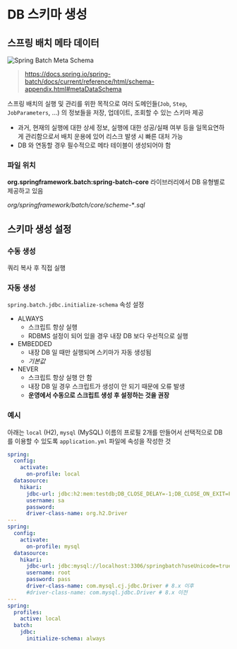 # DB 스키마 생성

## 스프링 배치 메타 데이터

![Spring Batch Meta Schema](https://docs.spring.io/spring-batch/docs/current/reference/html/images/meta-data-erd.png)

> https://docs.spring.io/spring-batch/docs/current/reference/html/schema-appendix.html#metaDataSchema

스프링 배치의 실행 및 관리를 위한 목적으로 여러 도메인들(`Job`, `Step`, `JobParameters`, ...) 의 정보들을 저장, 업데이트, 조회할 수 있는 스키마 제공

* 과거, 현재의 실행에 대한 상세 정보, 실행에 대한 성공/실패 여부 등을 일목요연하게 관리함으로서 배치 운용에 있어 리스크 발생 시 빠른 대처 가능
* DB 와 연동할 경우 필수적으로 메타 테이블이 생성되어야 함

### 파일 위치

**org.springframework.batch:spring-batch-core** 라이브러리에서 DB 유형별로 제공하고 있음

*org/springframework/batch/core/scheme-***.sql*

## 스키마 생성 설정

### 수동 생성

쿼리 복사 후 직접 실행

### 자동 생성

`spring.batch.jdbc.initialize-schema` 속성 설정

* ALWAYS
   + 스크립트 항상 실행
   + RDBMS 설정이 되어 있을 경우 내장 DB 보다 우선적으로 실행
* EMBEDDED
   + 내장 DB 일 때만 실행되며 스키마가 자동 생성됨
   + *기본값*
* NEVER
   + 스크립트 항상 실행 안 함
   + 내장 DB 일 경우 스크립트가 생성이 안 되기 때문에 오류 발생
   + **운영에서 수동으로 스크립트 생성 후 설정하는 것을 권장**

### 예시

아래는 `local` (H2), `mysql` (MySQL) 이름의 프로필 2개를 만들어서 선택적으로 DB 를 이용할 수 있도록 `application.yml` 파일에 속성을 작성한 것

```yaml
spring:
  config:
    activate:
      on-profile: local
  datasource:
    hikari:
      jdbc-url: jdbc:h2:mem:testdb;DB_CLOSE_DELAY=-1;DB_CLOSE_ON_EXIT=FALSE
      username: sa
      password:
      driver-class-name: org.h2.Driver
---
spring:
  config:
    activate:
      on-profile: mysql
  datasource:
    hikari:
      jdbc-url: jdbc:mysql://localhost:3306/springbatch?useUnicode=true&characterEncoding=utf8
      username: root
      password: pass
      driver-class-name: com.mysql.cj.jdbc.Driver # 8.x 이후
      #driver-class-name: com.mysql.jdbc.Driver # 8.x 이전
---
spring:
  profiles:
    active: local
  batch:
    jdbc:
      initialize-schema: always
```
